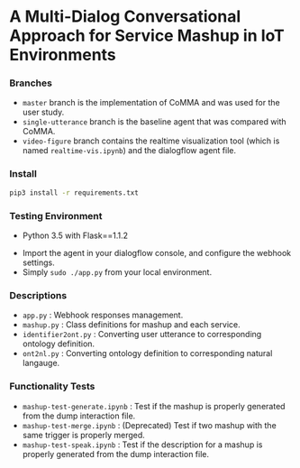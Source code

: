 # A Multi-Dialog Conversational Approach for Service Mashup in IoT Environments

### Branches
- `master` branch is the implementation of CoMMA and was used for the user study.
- `single-utterance` branch is the baseline agent that was compared with CoMMA.
- `video-figure` branch contains the realtime visualization tool (which is named `realtime-vis.ipynb`) and the dialogflow agent file.

### Install

```bash
pip3 install -r requirements.txt
```

### Testing Environment
- Python 3.5 with Flask==1.1.2
<!-- - Valid SSL certificate is required with filename of `server.crt` and `server.key`. -->
- Import the agent in your dialogflow console, and configure the webhook settings.
- Simply `sudo ./app.py` from your local environment.

### Descriptions
- `app.py` : Webhook responses management.
- `mashup.py` : Class definitions for mashup and each service.
- `identifier2ont.py` : Converting user utterance to corresponding ontology definition.
- `ont2nl.py` : Converting ontology definition to corresponding natural langauge.

### Functionality Tests
- `mashup-test-generate.ipynb` : Test if the mashup is properly generated from the dump interaction file.
- `mashup-test-merge.ipynb` : (Deprecated) Test if two mashup with the same trigger is properly merged.
- `mashup-test-speak.ipynb` : Test if the description for a mashup is properly generated from the dump interaction file.
